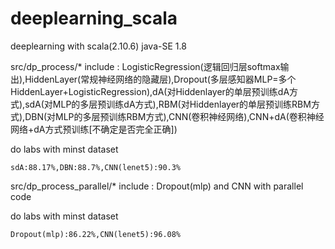 # deeplearning_scala
deeplearning with scala(2.10.6)  java-SE 1.8

src/dp_process/* include :  LogisticRegression(逻辑回归层softmax输出),HiddenLayer(常规神经网络的隐藏层),Dropout(多层感知器MLP=多个HiddenLayer+LogisticRegression),dA(对Hiddenlayer的单层预训练dA方式),sdA(对MLP的多层预训练dA方式),RBM(对Hiddenlayer的单层预训练RBM方式),DBN(对MLP的多层预训练RBM方式),CNN(卷积神经网络),CNN+dA(卷积神经网络+dA方式预训练[不确定是否完全正确])

do labs with minst dataset 

    sdA:88.17%,DBN:88.7%,CNN(lenet5):90.3%


src/dp_process_parallel/* include : Dropout(mlp) and CNN with parallel code


do labs with minst dataset 

    Dropout(mlp):86.22%,CNN(lenet5):96.08%
